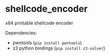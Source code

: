 # shellcode_encoder
x64 printable shellcode encoder

Dependencies:
 - pwntools (`pip install pwntools`)
 - z3 python bindings (`pip install z3-solver`)

